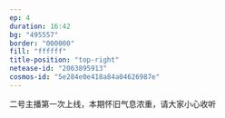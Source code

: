 ```yaml
---
ep: 4
duration: 16:42
bg: "495557"
border: "000000"
fill: "ffffff"
title-position: "top-right"
netease-id: "2063895913"
cosmos-id: "5e284e0e418a84a04626987e"
---
```

二号主播第一次上线，本期怀旧气息浓重，请大家小心收听
